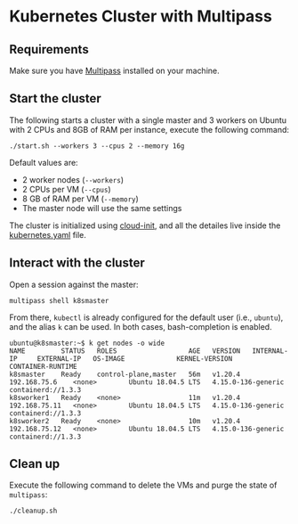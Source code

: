 # Kubernetes Cluster with Multipass

## Requirements

Make sure you have [Multipass](https://multipass.run/) installed on your machine.

## Start the cluster

The following starts a cluster with a single master and 3 workers on Ubuntu with 2 CPUs and 8GB of RAM per instance, execute the following command:

```bash=
./start.sh --workers 3 --cpus 2 --memory 16g
```

Default values are:

* 2 worker nodes (`--workers`)
* 2 CPUs per VM (`--cpus`)
* 8 GB of RAM per VM (`--memory`)
* The master node will use the same settings

The cluster is initialized using [cloud-init](https://cloudinit.readthedocs.io/en/latest/), and all the detailes live inside the [kubernetes.yaml](./kubernetes.yaml) file.

## Interact with the cluster

Open a session against the master:

```bash=
multipass shell k8smaster
```

From there, `kubectl` is already configured for the default user (i.e., `ubuntu`), and the alias `k` can be used. In both cases, bash-completion is enabled.

```bash=
ubuntu@k8smaster:~$ k get nodes -o wide
NAME         STATUS   ROLES                  AGE   VERSION   INTERNAL-IP     EXTERNAL-IP   OS-IMAGE             KERNEL-VERSION       CONTAINER-RUNTIME
k8smaster    Ready    control-plane,master   56m   v1.20.4   192.168.75.6    <none>        Ubuntu 18.04.5 LTS   4.15.0-136-generic   containerd://1.3.3
k8sworker1   Ready    <none>                 11m   v1.20.4   192.168.75.11   <none>        Ubuntu 18.04.5 LTS   4.15.0-136-generic   containerd://1.3.3
k8sworker2   Ready    <none>                 10m   v1.20.4   192.168.75.12   <none>        Ubuntu 18.04.5 LTS   4.15.0-136-generic   containerd://1.3.3
```

## Clean up

Execute the following command to delete the VMs and purge the state of `multipass`:

```bash=
./cleanup.sh
```
